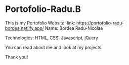 # Portofolio-Radu.B

This is my Portofolio Website: 
link: https://portofolio-radu-bordea.netlify.app/
Name: Bordea Radu-Nicolae

Technologies: 
HTML, CSS, Javascript, jQuery

You can read about me and look at my projects

Thank you!
